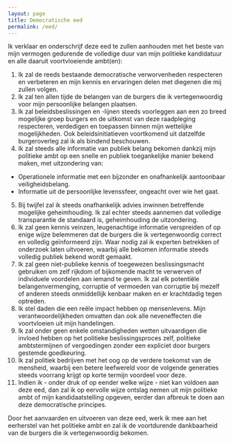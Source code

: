 ```yaml
---
layout: page
title: Democratische eed
permalink: /eed/
---
```


Ik verklaar en onderschrijf deze eed te zullen aanhouden met het beste van mijn vermogen gedurende de volledige duur van mijn politieke kandidatuur en alle daaruit voortvloeiende ambt(en):

1. Ik zal de reeds bestaande democratische verworvenheden respecteren en verbeteren en mijn kennis en ervaringen delen met diegenen die mij zullen volgen.
2. Ik zal ten allen tijde de belangen van de burgers die ik vertegenwoordig voor mijn persoonlijke belangen plaatsen.
3. Ik zal beleidsbeslissingen en -lijnen steeds voorleggen aan een zo breed mogelijke groep burgers en de uitkomst van deze raadpleging respecteren, verdedigen en toepassen binnen mijn wettelijke mogelijkheden. Ook beleidsinitiatieven voortkomend uit datzelfde burgeroverleg zal ik als bindend beschouwen.
4. Ik zal steeds alle informatie van publiek belang bekomen dankzij mijn politieke ambt op een snelle en publiek toegankelijke manier bekend maken, met uitzondering van:
- Operationele informatie met een bijzonder en onafhankelijk aantoonbaar veiligheidsbelang.
- Informatie uit de persoonlijke levenssfeer, ongeacht over wie het gaat.
5. Bij twijfel zal ik steeds onafhankelijk advies inwinnen betreffende mogelijke geheimhouding. Ik zal echter steeds aannemen dat volledige transparantie de standaard is, geheimhouding de uitzondering.
6. Ik zal geen kennis veinzen, leugenachtige informatie verspreiden of op enige wijze belemmeren dat de burgers die ik vertegenwoordig correct en volledig geïnformeerd zijn. Waar nodig zal ik experten betrekken of onderzoek laten uitvoeren, waarbij alle bekomen informatie steeds volledig publiek bekend wordt gemaakt.
7. Ik zal geen niet-publieke kennis of toegewezen beslissingsmacht gebruiken om zelf rijkdom of bijkomende macht te verwerven of individuele voordelen aan iemand te geven. Ik zal elk potentiële belangenvermenging, corruptie of vermoeden van corruptie bij mezelf of anderen steeds onmiddellijk kenbaar maken en er krachtdadig tegen optreden.
8. Ik stel daden die een reële impact hebben op mensenlevens. Mijn verantwoordelijkheden omvatten dan ook alle neveneffecten die voortvloeien uit mijn handelingen.
9. Ik zal onder geen enkele omstandigheden wetten uitvaardigen die invloed hebben op het politieke beslissingsproces zelf, politieke ambtstermijnen of vergoedingen zonder een expliciet door burgers gestemde goedkeuring.
10. Ik zal politiek bedrijven met het oog op de verdere toekomst van de mensheid, waarbij een betere leefwereld voor de volgende generaties steeds voorrang krijgt op korte termijn voordeel voor deze.
11. Indien ik - onder druk of op eender welke wijze - niet kan voldoen aan deze eed, dan zal ik op eervolle wijze ontslag nemen uit mijn politieke ambt of mijn kandidaatstelling opgeven, eerder dan afbreuk te doen aan deze democratische principes.

Door het aanvaarden en uitvoeren van deze eed, werk ik mee aan het eerherstel van het politieke ambt en zal ik de voortdurende dankbaarheid van de burgers die ik vertegenwoordig bekomen.

